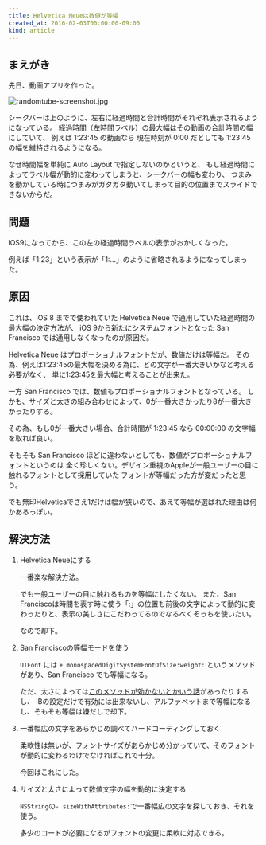 ```yaml
---
title: Helvetica Neueは数値が等幅
created_at: 2016-02-03T00:00:00-09:00
kind: article
---
```


まえがき
--------
先日、動画アプリを作った。

![randomtube-screenshot.jpg](/assets/img/randomtube-screenshot.jpg)

シークバーは上のように、左右に経過時間と合計時間がそれぞれ表示されるようになっている。
経過時間（左時間ラベル）の最大幅はその動画の合計時間の幅にしていて、
例えば 1:23:45 の動画なら 現在時刻が 0:00 だとしても 1:23:45 の幅を維持されるようになる。

なぜ時間幅を単純に Auto Layout で指定しないのかというと、
もし経過時間によってラベル幅が動的に変わってしまうと、シークバーの幅も変わり、
つまみを動かしている時につまみがガタガタ動いてしまって目的の位置までスライドできないからだ。

問題
--------
iOS9になってから、この左の経過時間ラベルの表示がおかしくなった。

例えば「1:23」という表示が「1:...」のように省略されるようになってしまった。

原因
--------
これは、iOS 8 までで使われていた Helvetica Neue で通用していた経過時間の最大幅の決定方法が、
iOS 9から新たにシステムフォントとなった San Francisco では通用しなくなったのが原因だ。

Helvetica Neue はプロポーショナルフォントだが、数値だけは等幅だ。
その為、例えば1:23:45の最大幅を決める為に、どの文字が一番大きいかなど考える必要がなく、
単に1:23:45を最大幅と考えることが出来た。

一方 San Francisco では、数値もプロポーショナルフォントとなっている。
しかも、サイズと太さの組み合わせによって、0が一番大きかったり8が一番大きかったりする。

その為、もし0が一番大きい場合、合計時間が 1:23:45 なら 00:00:00 の文字幅を取れば良い。

そもそも San Francisco ほどに違わないとしても、数値がプロポーショナルフォントというのは
全く珍しくない。デザイン重視のAppleが一般ユーザーの目に触れるフォントとして採用していた
フォントが等幅だった方が変だったと思う。

でも無印Helveticaでさえ1だけは幅が狭いので、あえて等幅が選ばれた理由は何かあるっぽい。


解決方法
--------
1. Helvetica Neueにする

    一番楽な解決方法。

    でも一般ユーザーの目に触れるものを等幅にしたくない。
    また、San Franciscoは時間を表す時に使う「:」の位置も前後の文字によって動的に変わったりと、表示の美しさにこだわってるのでなるべくそっちを使いたい。

    なので却下。

2. San Franciscoの等幅モードを使う

    `UIFont` には `+ monospacedDigitSystemFontOfSize:weight:` というメソッドがあり、San Francisco でも等幅になる。

    ただ、太さによっては[このメソッドが効かないとかいう話](https://forums.developer.apple.com/thread/19671)があったりするし、
    IBの設定だけで有効には出来ないし、アルファベットまで等幅になるし、そもそも等幅は嫌だしで却下。

3. 一番幅広の文字をあらかじめ調べてハードコーディングしておく

    柔軟性は無いが、フォントサイズがあらかじめ分かっていて、そのフォントが動的に変わるわけでなければこれで十分。

    今回はこれにした。

4. サイズと太さによって数値文字の幅を動的に決定する

    `NSString`の`- sizeWithAttributes:`で一番幅広の文字を探しておき、それを使う。

    多少のコードが必要になるがフォントの変更に柔軟に対応できる。
